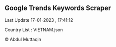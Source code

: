 

## Google Trends Keywords Scraper 
 
Last Update 17-01-2023 , 17:41:12

Country List :
VIETNAM.json



© Abdul Muttaqin 
